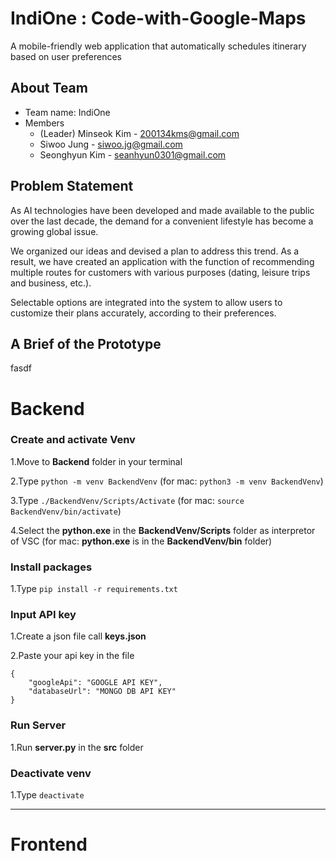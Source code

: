 # IndiOne : Code-with-Google-Maps

A mobile-friendly web application that automatically schedules itinerary based on user preferences

## About Team

- Team name: IndiOne
- Members
  - (Leader) Minseok Kim - 200134kms@gmail.com
  - Siwoo Jung - siwoo.jg@gmail.com
  - Seonghyun Kim - seanhyun0301@gmail.com

## Problem Statement

As AI technologies have been developed and made available to the public over the last decade, the demand for a convenient lifestyle has become a growing global issue.

We organized our ideas and devised a plan to address this trend. As a result, we have created an application with the function of recommending multiple routes for customers with various purposes (dating, leisure trips and business, etc.).

Selectable options are integrated into the system to allow users to customize their plans accurately, according to their preferences.

## A Brief of the Prototype

fasdf

# Backend

### Create and activate Venv

1.Move to **Backend** folder in your terminal

2.Type `python -m venv BackendVenv` (for mac: `python3 -m venv BackendVenv`)

3.Type `./BackendVenv/Scripts/Activate` (for mac: `source BackendVenv/bin/activate`)

4.Select the **python.exe** in the **BackendVenv/Scripts** folder as interpretor of VSC (for mac: **python.exe** is in the **BackendVenv/bin** folder)

### Install packages

1.Type `pip install -r requirements.txt`

### Input API key

1.Create a json file call **keys.json**

2.Paste your api key in the file

```
{
    "googleApi": "GOOGLE API KEY",
    "databaseUrl": "MONGO DB API KEY"
}
```

### Run Server

1.Run **server.py** in the **src** folder

### Deactivate venv

1.Type `deactivate`

---

# Frontend
